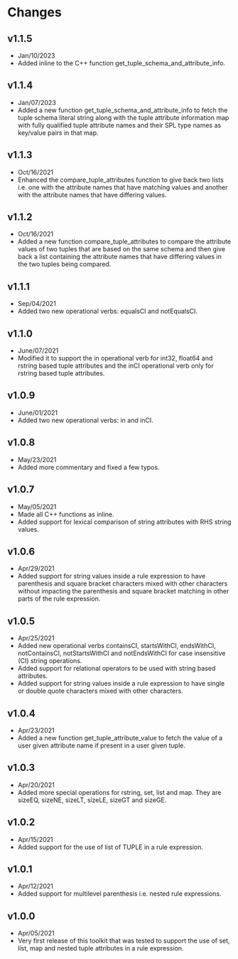 # Changes

## v1.1.5
* Jan/10/2023
* Added inline to the C++ function get_tuple_schema_and_attribute_info.

## v1.1.4
* Jan/07/2023
* Added a new function get_tuple_schema_and_attribute_info to fetch the tuple schema literal string along with the tuple attribute information map with fully qualified tuple attribute names and their SPL type names as key/value pairs in that map. 

## v1.1.3
* Oct/16/2021
* Enhanced the compare_tuple_attributes function to give back two lists i.e. one with the attribute names that have matching values and another with the attribute names that have differing values.

## v1.1.2
* Oct/16/2021
* Added a new function compare_tuple_attributes to compare the attribute values of two tuples that are based on the same schema and then give back a list containing the attribute names that have differing values in the two tuples being compared.

## v1.1.1
* Sep/04/2021
* Added two new operational verbs: equalsCI and notEqualsCI.

## v1.1.0
* June/07/2021
* Modified it to support the in operational verb for int32, float64 and rstring based tuple attributes and the inCI operational verb only for rstring based tuple attributes.

## v1.0.9
* June/01/2021
* Added two new operational verbs: in and inCI.

## v1.0.8
* May/23/2021
* Added more commentary and fixed a few typos.

## v1.0.7
* May/05/2021
* Made all C++ functions as inline.
* Added support for lexical comparison of string attributes with RHS string values.

## v1.0.6
* Apr/29/2021
* Added support for string values inside a rule expression to have parenthesis and square bracket characters mixed with other characters without impacting the parenthesis and square bracket matching in other parts of the rule expression.

## v1.0.5
* Apr/25/2021
* Added new operational verbs containsCI, startsWithCI, endsWithCI, notContainsCI, notStartsWithCI and notEndsWithCI for case insensitive (CI) string operations.
* Added support for relational operators to be used with string based attributes.
* Added support for string values inside a rule expression to have single or double quote characters mixed with other characters.

## v1.0.4
* Apr/23/2021
* Added a new function get_tuple_attribute_value to fetch the value of a user given attribute name if present in a user given tuple.

## v1.0.3
* Apr/20/2021
* Added more special operations for rstring, set, list and map. They are sizeEQ, sizeNE, sizeLT, sizeLE, sizeGT and sizeGE.

## v1.0.2
* Apr/15/2021
* Added support for the use of list of TUPLE in a rule expression.

## v1.0.1
* Apr/12/2021
* Added support for multilevel parenthesis i.e. nested rule expressions.

## v1.0.0
* Apr/05/2021
* Very first release of this toolkit that was tested to support the use of set, list, map and nested tuple attributes in a rule expression.
